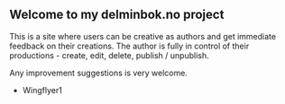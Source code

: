 ## Welcome to my delminbok.no project

This is a site where users can be creative as authors and get immediate feedback on their creations. 
The author is fully in control of their productions - create, edit, delete, publish / unpublish.

Any improvement suggestions is very welcome.

- Wingflyer1

